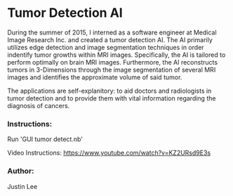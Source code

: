 Tumor Detection AI
===
During the summer of 2015, I interned as a software engineer at Medical Image Research Inc. and created a tumor detection AI. The AI primarily utilizes edge detection and image segmentation techniques in order indentify tumor growths within MRI images. Specifically, the AI is tailored to perform optimally on brain MRI images. Furthermore, the AI reconstructs tumors in 3-Dimensions through the image segmentation of several MRI images and identifies the approximate volume of said tumor.

The applications are self-explanitory: to aid doctors and radiologists in tumor detection and to provide them with vital information regarding the diagnosis of cancers. 

### Instructions: ###

Run 'GUI tumor detect.nb'

Video Instructions: https://www.youtube.com/watch?v=KZ2URsd9E3s

### Author: ###
Justin Lee
